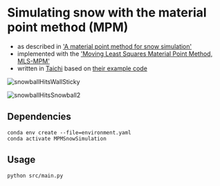 # Simulating snow with the material point method (MPM)
- as described in ['A material point method for snow simulation'](https://dl.acm.org/doi/pdf/10.1145/2461912.2461948)
- implemented with the ['Moving Least Squares Material Point Method, MLS-MPM'](https://dl.acm.org/doi/pdf/10.1145/3197517.3201293)
- written in [Taichi](https://docs.taichi-lang.org/) based on [their example code](https://github.com/taichi-dev/taichi/tree/master/python/taichi/examples)

![snowballHitsWallSticky](https://github.com/3n3l/Taichi_MPMSnowSimulation/assets/103253630/890473f7-5e3d-4209-aab6-4d4454c1bed6)

![snowballHitsSnowball2](https://github.com/3n3l/Taichi_MPMSnowSimulation/assets/103253630/a3e70218-6251-48ce-ada6-531b5e5ed331)

## Dependencies
```
conda env create --file=environment.yaml
conda activate MPMSnowSimulation
```

## Usage
```
python src/main.py
```
